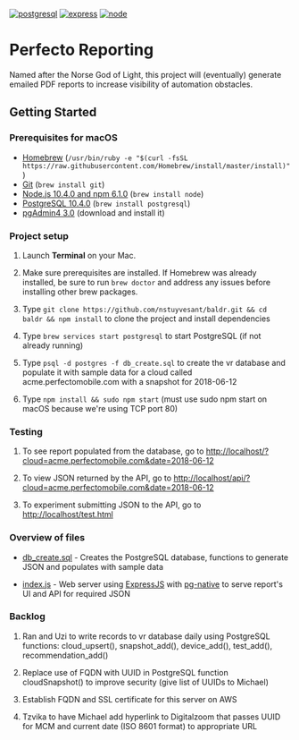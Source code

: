 [![postgresql][postgresql]][postgresql-url]
[![express][express]][express-url]
[![node][node]][node-url]

# Perfecto Reporting
Named after the Norse God of Light, this project will (eventually) generate emailed PDF reports to increase visibility of automation obstacles.

## Getting Started

### Prerequisites for macOS

- [Homebrew](https://brew.sh) (`/usr/bin/ruby -e "$(curl -fsSL https://raw.githubusercontent.com/Homebrew/install/master/install)"`)
- [Git](https://git-scm.com/) (`brew install git`)
- [Node.js 10.4.0 and npm 6.1.0](nodejs.org) (`brew install node`)
- [PostgreSQL 10.4.0](http://postgresql.org) (`brew install postgresql`)
- [pgAdmin4 3.0](https://www.postgresql.org/download/) (download and install it)

### Project setup

1. Launch __Terminal__ on your Mac.

2. Make sure prerequisites are installed. If Homebrew was already installed, be sure to run `brew doctor` and address any issues before installing other brew packages.

3. Type `git clone https://github.com/nstuyvesant/baldr.git && cd baldr && npm install` to clone the project and install dependencies

4. Type `brew services start postgresql` to start PostgreSQL (if not already running)

5. Type `psql -d postgres -f db_create.sql` to create the vr database and populate it with sample data for a cloud called acme.perfectomobile.com with a snapshot for 2018-06-12

6. Type `npm install && sudo npm start` (must use sudo npm start on macOS because we're using TCP port 80)

### Testing

1. To see report populated from the database, go to [http://localhost/?cloud=acme.perfectomobile.com&date=2018-06-12](http://localhost/?cloud=acme.perfectomobile.com&date=2018-06-12)

2. To view JSON returned by the API, go to [http://localhost/api/?cloud=acme.perfectomobile.com&date=2018-06-12](http://localhost/api/?cloud=acme.perfectomobile.com&date=2018-06-12)

3. To experiment submitting JSON to the API, go to [http://localhost/test.html](http://localhost/test.html)

### Overview of files

- [db_create.sql](https://github.com/nstuyvesant/baldr/blob/master/db_create.sql) - Creates the PostgreSQL database, functions to generate JSON and populates with sample data

- [index.js](https://github.com/nstuyvesant/baldr/blob/master/index.js) - Web server using [ExpressJS](http://expressjs.com) with [pg-native](https://github.com/brianc/node-pg-native) to serve report's UI and API for required JSON

### Backlog

1. Ran and Uzi to write records to vr database daily using PostgreSQL functions: cloud_upsert(), snapshot_add(), device_add(), test_add(), recommendation_add()

2. Replace use of FQDN with UUID in PostgreSQL function cloudSnapshot() to improve security (give list of UUIDs to Michael)

3. Establish FQDN and SSL certificate for this server on AWS

4. Tzvika to have Michael add hyperlink to Digitalzoom that passes UUID for MCM and current date (ISO 8601 format) to appropriate URL

[express]: https://img.shields.io/badge/expressjs-4.16.3-red.svg
[express-url]: http://expressjs.com
[node]: https://img.shields.io/badge/nodejs-10.4.1-green.svg
[node-url]: https://nodejs.org
[postgresql]: https://img.shields.io/badge/postgresql-10.4.0-blue.svg
[postgresql-url]: https://www.postgresql.org